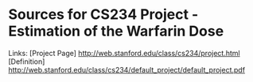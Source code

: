 # Sources for CS234 Project - Estimation of the Warfarin Dose

Links:
  [Project Page] http://web.stanford.edu/class/cs234/project.html
  [Definition] http://web.stanford.edu/class/cs234/default_project/default_project.pdf

